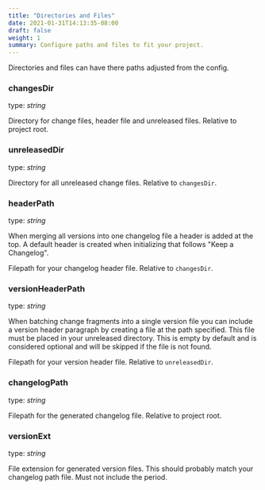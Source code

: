 ```yaml
---
title: "Directories and Files"
date: 2021-01-31T14:13:35-08:00
draft: false
weight: 1
summary: Configure paths and files to fit your project.
---
```


Directories and files can have there paths adjusted from the config.

### changesDir
type: *string*

Directory for change files, header file and unreleased files.
Relative to project root.

### unreleasedDir
type: *string*

Directory for all unreleased change files.
Relative to `changesDir`.

### headerPath
type: *string*

When merging all versions into one changelog file a header is added at the top.
A default header is created when initializing that follows "Keep a Changelog".

Filepath for your changelog header file.
Relative to `changesDir`.

### versionHeaderPath
type: *string*

When batching change fragments into a single version file you can include a version header
paragraph by creating a file at the path specified.
This file must be placed in your unreleased directory.
This is empty by default and is considered optional and will be skipped if the file is not found.

Filepath for your version header file.
Relative to `unreleasedDir`.

### changelogPath
type: *string*

Filepath for the generated changelog file.
Relative to project root.

### versionExt
type: *string*

File extension for generated version files.
This should probably match your changelog path file.
Must not include the period.
